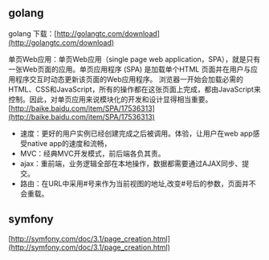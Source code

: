 ## golang
golang 下载：[http://golangtc.com/download](http://golangtc.com/download)

单页Web应用：单页Web应用（single page web application，SPA），就是只有一张Web页面的应用。单页应用程序 (SPA) 是加载单个HTML 页面并在用户与应用程序交互时动态更新该页面的Web应用程序。 浏览器一开始会加载必需的HTML、CSS和JavaScript，所有的操作都在这张页面上完成，都由JavaScript来控制。因此，对单页应用来说模块化的开发和设计显得相当重要。
[http://baike.baidu.com/item/SPA/17536313](http://baike.baidu.com/item/SPA/17536313)

- 速度：更好的用户实例已经创建完成之后被调用。体验，让用户在web app感受native app的速度和流畅，
- MVC：经典MVC开发模式，前后端各负其责。
- ajax：重前端，业务逻辑全部在本地操作，数据都需要通过AJAX同步、提交。
- 路由：在URL中采用#号来作为当前视图的地址,改变#号后的参数，页面并不会重载。

## symfony
[http://symfony.com/doc/3.1/page_creation.html](http://symfony.com/doc/3.1/page_creation.html)


